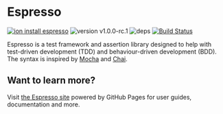 # Espresso
[![ion install espresso](https://img.shields.io/badge/ion%20install-espresso-blue.svg)](https://github.com/IodineLang/Ion)
![version v1.0.0-rc.1](https://img.shields.io/badge/version-v1.0.0--rc.2-blue.svg)
![deps](https://img.shields.io/badge/dependencies-none-green.svg)
[![Build Status](https://travis-ci.org/IodineLang/espresso.svg?branch=master)](https://travis-ci.org/IodineLang/espresso)

Espresso is a test framework and assertion library designed to help with test-driven development (TDD) and behaviour-driven development (BDD). The syntax is inspired by [Mocha](https://mochajs.org/) and [Chai](http://chaijs.com/).

## Want to learn more?
Visit [the Espresso site](https://iodinelang.github.io/espresso) powered by GitHub Pages for user guides, documentation and 
more.
